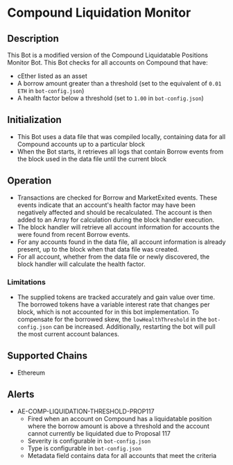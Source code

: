 # Compound Liquidation Monitor

## Description

This Bot is a modified version of the Compound Liquidatable Positions Monitor Bot. This Bot checks for all accounts on Compound that have:
- cEther listed as an asset
- A borrow amount greater than a threshold (set to the equivalent of `0.01 ETH` in `bot-config.json`)
- A health factor below a threshold (set to `1.00` in `bot-config.json`)

## Initialization

- This Bot uses a data file that was compiled locally, containing data for all Compound accounts up to a particular block
- When the Bot starts, it retrieves all logs that contain Borrow events from the block used in the data file until the current block

## Operation

- Transactions are checked for Borrow and MarketExited events. These events indicate that an account's health factor may have been negatively affected and should be recalculated. The account is then added to an Array for calculation during the block handler execution.
- The block handler will retrieve all account information for accounts the were found from recent Borrow events.
- For any accounts found in the data file, all account information is already present, up to the block when that data file was created.
- For all account, whether from the data file or newly discovered, the block handler will calculate the health factor.

### Limitations

- The supplied tokens are tracked accurately and gain value over time. The borrowed tokens have a variable interest rate that changes per block, which is not accounted for in this bot implementation. To compensate for the borrowed skew, the `lowHealthThreshold` in the `bot-config.json` can be increased. Additionally, restarting the bot will pull the most current account balances.

## Supported Chains

- Ethereum

## Alerts

<!-- -->
- AE-COMP-LIQUIDATION-THRESHOLD-PROP117
  - Fired when an account on Compound has a liquidatable position where the borrow amount is above a threshold and the account cannot currently be liquidated due to Proposal 117
  - Severity is configurable in `bot-config.json`
  - Type is configurable in `bot-config.json`
  - Metadata field contains data for all accounts that meet the criteria